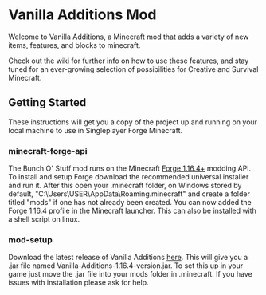 # Vanilla Additions Mod

Welcome to Vanilla Additions, a Minecraft mod that adds a variety of new items, features, and blocks to minecraft. 

Check out the wiki for further info on how to use these features, and stay tuned for an ever-growing selection of possibilities for Creative and Survival Minecraft.

## Getting Started

These instructions will get you a copy of the project up and running on your local machine to use in Singleplayer Forge Minecraft.

### minecraft-forge-api

The Bunch O' Stuff mod runs on the Minecraft [Forge 1.16.4+](http://files.minecraftforge.net/maven/net/minecraftforge/forge/index_1.16.4.html) modding API. To install and setup Forge download the recommended universal installer and run it. After this open your .minecraft folder, on Windows stored by default, "C:\Users\USER\AppData\Roaming\.minecraft" and create a folder titled "mods" if one has not already been created. You can now added the Forge 1.16.4 profile in the Minecraft launcher. This can also be installed with a shell script on linux.

### mod-setup

Download the latest release of Vanilla Additions [here](https://github.com/muzuly/BunchOStuff/releases). This will give you a .jar file named Vanilla-Additions-1.16.4-version.jar. To set this up in your game just move the .jar file into your mods folder in .minecraft. If you have issues with installation please ask for help.
